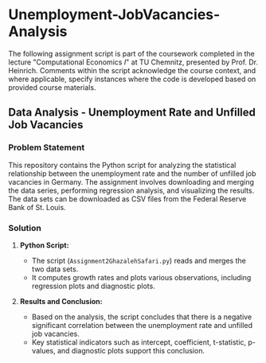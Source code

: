 # Unemployment-JobVacancies-Analysis
The following assignment script is part of the coursework completed in the lecture "Computational Economics $I$" at TU Chemnitz, presented by Prof. Dr. Heinrich. Comments within the script acknowledge the course context, and where applicable, specify instances where the code is developed based on provided course materials.

## Data Analysis - Unemployment Rate and Unfilled Job Vacancies

### Problem Statement
This repository contains the Python script for analyzing the statistical relationship between the unemployment rate and the number of unfilled job vacancies in Germany. 
The assignment involves downloading and merging the data series, performing regression analysis, and visualizing the results.
The data sets can be downloaded as CSV files from the Federal Reserve Bank of St. Louis.

### Solution
1. **Python Script:**
   - The script (`Assignment2GhazalehSafari.py`) reads and merges the two data sets.
   - It computes growth rates and plots various observations, including regression plots and diagnostic plots.

2. **Results and Conclusion:**
   - Based on the analysis, the script concludes that there is a negative significant correlation between the unemployment rate and unfilled job vacancies.
   - Key statistical indicators such as intercept, coefficient, t-statistic, p-values, and diagnostic plots support this conclusion.
  
   
